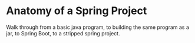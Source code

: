 # Anatomy of a Spring Project

Walk through from a basic java program, to building the same program as a jar, to Spring Boot, to a stripped spring project.
